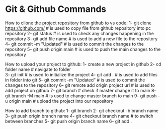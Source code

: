 # Git & Github Commands  
   
How to cllone the project repository from github to vs code:
    1- git clone https://github.com/  # is used to copy file from github repository into pc repository
    2- git status                     # is used to check any changes happening in the repository
    3- git add file name              # is used to add a new file to the repository
    4- git commit -m "Updated"        # is used to commit the changes to the repository
    5- git push origin main           # is used to push the main changes to the repository

How to upload your project to github:
    1- create a new project in github
    2- cd folder name                     # navigate to folder  
    3- git init                           # is used to initialize the project
    4- git add .                          # is used to add files in folder into git 
    5- git commit -m "Updated"            # is used to commit the changes to the repository
    6- git remote add origin project url  # is used to add project on github
    7- git branch                         # check if master change it to main
    8- git branch -M main                 # is used to change master branch to main
    9- git push -u origin main            # upload the project into our repository

How to add branch to github:
    1- git branch
    2- git checkout -b branch name 
    3- git push origin branch name 
    4- git checkout branch name           # to switch between branches
    5- git push origin branch name
    6- git add .
